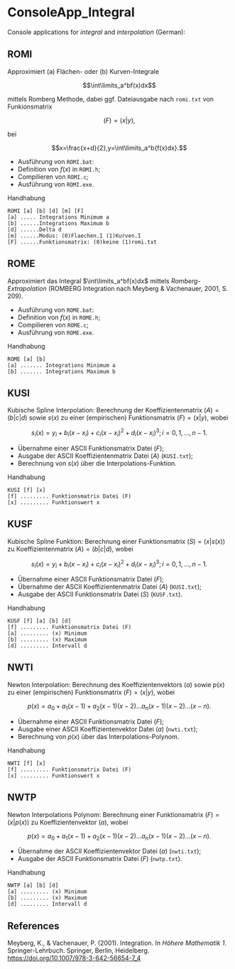 # ConsoleApp_Integral
Console applications for *integral* and *interpolation* (German):
## ROMI

Approximiert (a) Flächen- oder (b) Kurven-Integrale 

$$\int\limits_a^bf(x)dx$$

mittels Romberg Methode, dabei 
ggf. Dateiausgabe nach `romi.txt` von Funkionsmatrix 

$$(F)=(x|y),$$

bei 

$$x=\frac{x+d}{2},y=\int\limits_a^b{f(x)dx}.$$

- Ausführung von `ROMI.bat`:
- Definition von $f(x)$ in `ROMI.h`;
 - Compilieren von `ROMI.c`; 
- Ausführung von `ROMI.exe`.

Handhabung
~~~
ROMI [a] [b] [d] [m] [F]
[a] ..... Integrations Minimum a
[b] ......Integrations Maximum b
[d] ......Delta d
[m] ......Modus: (0)Flaechen.I (1)Kurven.I
[F] ......Funktionsmatrix: (0)keine (1)romi.txt
~~~

## ROME 

Approximiert das Integral $\int\limits_a^bf(x)dx$ mittels *Romberg-Extrapolation* 
(ROMBERG Integration nach Meyberg & Vachenauer, 2001, S. 209).

- Ausführung von `ROME.bat`:
- Definition von $f(x)$ in `ROME.h`;
- Compilieren von `ROME.c`; 
- Ausführung von `ROME.exe`.

Handhabung
~~~
ROME [a] [b]
[a] ....... Integrations Minimum a
[b] ....... Integrations Maximum b
~~~
## KUSI 

Kubische Spline Interpolation: Berechnung der Koeffizientenmatrix $(A)=(b|c|d)$ sowie $s(x)$ zu einer (empirischen) Funktionsmatrix $(F)=(x|y)$, wobei

$$s_i(x)= y_i + b_i(x-x_i) + c_i(x-x_i)^2 + d_i(x-x_i)^3; i= 0,1,...,n-1.$$ 

- Übernahme einer ASCII Funktionsmatrix Datei $(F)$;
- Ausgabe der ASCII Koeffizientenmatrix Datei $(A)$ (`KUSI.txt`);
- Berechnung von $s(x)$ über die Interpolations-Funktion.

Handhabung
~~~
KUSI [f] [x]
[f] ......... Funktionsmatrix Datei (F)
[x] ......... Funktionswert x
~~~

## KUSF 

Kubische Spline Funktion: Berechnung einer Funktionsmatrix $(S)=(x|s(x))$ zu Koeffizientenmatrix $(A)=(b|c|d)$, wobei

$$s_i(x)= y_i + b_i(x-x_i) + c_i(x-x_i)^2 + d_i(x-x_i)^3; i= 0,1,...,n-1.$$

- Übernahme einer ASCII Funktionsmatrix Datei $(F)$;
- Übernahme der ASCII Koeffizientenmatrix Datei $(A)$ (`KUSI.txt`);
- Ausgabe der ASCII Funktionsmatrix Datei $(S)$ (`KUSF.txt`).

Handhabung
~~~
KUSF [f] [a] [b] [d] 
[f] ......... Funktionsmatrix Datei (F)
[a] ......... (x) Minimum
[b] ......... (x) Maximum
[d] ......... Intervall d
~~~

## NWTI 

Newton Interpolation: Berechnung des Koeffizientenvektors $(a)$ sowie $p(x)$ zu einer (empirischen) Funktionsmatrix $(F)=(x|y)$, wobei

$$p(x)= a_0 + a_1(x-1) + a_2(x-1)(x-2) ... a_n(x-1)(x-2) ... (x-n).$$

- Übernahme einer ASCII Funktionsmatrix Datei $(F)$;
- Ausgabe einer ASCII Koeffizientenvektor Datei $(a)$ (`nwti.txt`);
- Berechnung von $p(x)$ über das Interpolations-Polynom.

Handhabung
~~~
NWTI [f] [x]
[f] ......... Funktionsmatrix Datei (F)
[x] ......... Funktionswert x
~~~

## NWTP

Newton Interpolations Polynom: Berechnung einer Funktionsmatrix $(F)=(x|p(x))$ zu Koeffizientenvektor $(a)$, wobei

$$p(x)= a_0 + a_1(x-1) + a_2(x-1)(x-2) ... a_n(x-1)(x-2) ... (x-n).$$

- Übernahme der ASCII Koeffizientenvektor Datei $(a)$ (`nwti.txt`);
- Ausgabe der ASCII Funktionsmatrix Datei $(F)$ (`nwtp.txt`).

Handhabung
~~~
NWTP [a] [b] [d]
[a] ......... (x) Minimum
[b] ......... (x) Maximum
[d] ......... Intervall d
~~~

## References
Meyberg, K., & Vachenauer, P. (2001). Integration. In *Höhere Mathematik 1*. Springer-Lehrbuch. Springer, Berlin, Heidelberg. https://doi.org/10.1007/978-3-642-56654-7_4
